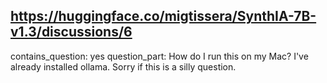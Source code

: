 ## https://huggingface.co/migtissera/SynthIA-7B-v1.3/discussions/6

contains_question: yes
question_part: How do I run this on my Mac? I've already installed ollama. Sorry if this is a silly question.